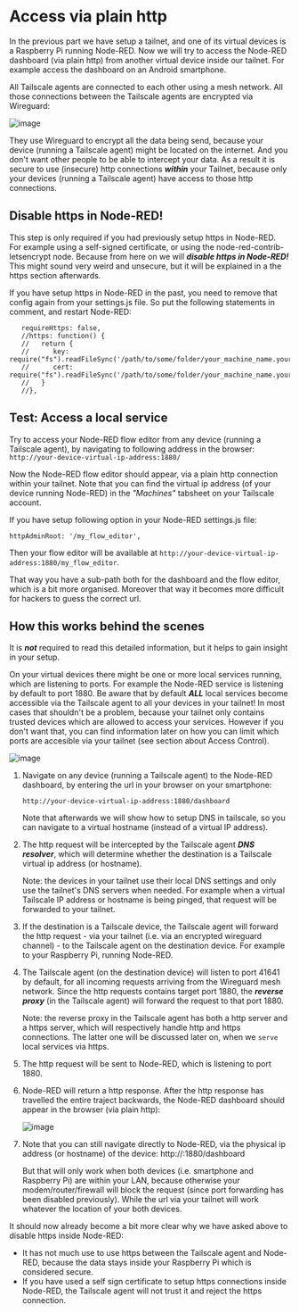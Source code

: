 # Access via plain http

In the previous part we have setup a tailnet, and one of its virtual devices is a Raspberry Pi running Node-RED.  Now we will try to access the Node-RED dashboard (via plain http) from another virtual device inside our tailnet.  For example access the dashboard on an Android smartphone.

All Tailscale agents are connected to each other using a mesh network.  All those connections between the Tailscale agents are encrypted via Wireguard:

![image](https://github.com/user-attachments/assets/8bc42906-bfaa-4f15-868a-17a04256718a)

They use Wireguard to encrypt all the data being send, because your device (running a Tailscale agent) might be located on the internet.  And you don't want other people to be able to intercept your data.  As a result it is secure to use (insecure) http connections ***within*** your Tailnet, because only your devices (running a Tailscale agent) have access to those http connections.

## Disable https in Node-RED!
This step is only required if you had previously setup https in Node-RED.  For example using a self-signed certificate, or using the node-red-contrib-letsencrypt node.  Because from here on we will ***disable https in Node-RED!***  This might sound very weird and unsecure, but it will be explained in a the https section afterwards.

If you have setup https in Node-RED in the past, you need to remove that config again from your settings.js file.  So put the following statements in comment, and restart Node-RED:
```
   requireHttps: false,
   //https: function() {
   //   return {
   //      key: require("fs").readFileSync('/path/to/some/folder/your_machine_name.your_tailnet_name.ts.net.key'),
   //      cert: require("fs").readFileSync('/path/to/some/folder/your_machine_name.your_tailnet_name.ts.net.crt')
   //   }
   //},
```

## Test: Access a local service
Try to access your Node-RED flow editor from any device (running a Tailscale agent), by navigating to following address in the browser:
`http://your-device-virtual-ip-address:1880/`

Now the Node-RED flow editor should appear, via a plain http connection within your tailnet.  Note that you can find the virtual ip address (of your device running Node-RED) in the *"Machines"* tabsheet on your Tailscale account.

If you have setup following option in your Node-RED settings.js file:
```
httpAdminRoot: '/my_flow_editor',
```
Then your flow editor will be available at `http://your-device-virtual-ip-address:1880/my_flow_editor`.

That way you have a sub-path both for the dashboard and the flow editor, which is a bit more organised.  Moreover that way it becomes more difficult for hackers to guess the correct url.

## How this works behind the scenes
It is ***not*** required to read this detailed information, but it helps to gain insight in your setup.

On your virtual devices there might be one or more local services running, which are listening to ports.  For example the Node-RED service is listening by default to port 1880.  Be aware that by default ***ALL*** local services become accessible via the Tailscale agent to all your devices in your tailnet!  In most cases that shouldn't be a problem, because your tailnet only contains trusted devices which are allowed to access your services.  However if you don't want that, you can find information later on how you can limit which ports are accesible via your tailnet (see section about Access Control).

![image](https://github.com/user-attachments/assets/94ce55a6-03f6-4be5-a027-a2a69204d443)

1. Navigate on any device (running a Tailscale agent) to the Node-RED dashboard, by entering the url in your browser on your smartphone:

   `http://your-device-virtual-ip-address:1880/dashboard`

   Note that afterwards we will show how to setup DNS in tailscale, so you can navigate to a virtual hostname (instead of a virtual IP address).
2. The http request will be intercepted by the Tailscale agent ***DNS resolver***, which will determine whether the destination is a Tailscale virtual ip address (or hostname).
   
   Note: the devices in your tailnet use their local DNS settings and only use the tailnet's DNS servers when needed.  For example when a virtual Tailscale IP address or hostname is being pinged, that request will be forwarded to your tailnet.
3. If the destination is a Tailscale device, the Tailscale agent will forward the http request - via your tailnet (i.e. via an encrypted wireguard channel) - to the Tailscale agent on the destination device.  For example to your Raspberry Pi, running Node-RED.
4. The Tailscale agent (on the destination device) will listen to port 41641 by default, for all incoming requests arriving from the Wireguard mesh network.  Since the http requests contains target port 1880, the ***reverse proxy*** (in the Tailscale agent) will forward the request to that port 1880.
   
   Note: the reverse proxy in the Tailscale agent has both a http server and a https server, which will respectively handle http and https connections.  The latter one will be discussed later on, when we `serve` local services via https.
5. The http request will be sent to Node-RED, which is listening to port 1880.
6. Node-RED will return a http response. After the http response has travelled the entire traject backwards, the Node-RED dashboard should appear in the browser (via plain http):

   ![image](https://github.com/user-attachments/assets/df585c26-46a8-421a-a2b7-183733f560fd)

7. Note that you can still navigate directly to Node-RED, via the physical ip address (or hostname) of the device: http://<your-physical-device-ip-address>:1880/dashboard
   
   But that will only work when both devices (i.e. smartphone and Raspberry Pi) are within your LAN, because otherwise your modem/router/firewall will block the request (since port forwarding has been disabled previously).  While the url via your tailnet will work whatever the location of your both devices.

It should now already become a bit more clear why we have asked above to disable https inside Node-RED:
+ It has not much use to use https between the Tailscale agent and Node-RED, because the data stays inside your Raspberry Pi which is considered secure.
+ If you have used a self sign certificate to setup https connections inside Node-RED, the Tailscale agent will not trust it and reject the https connection.
